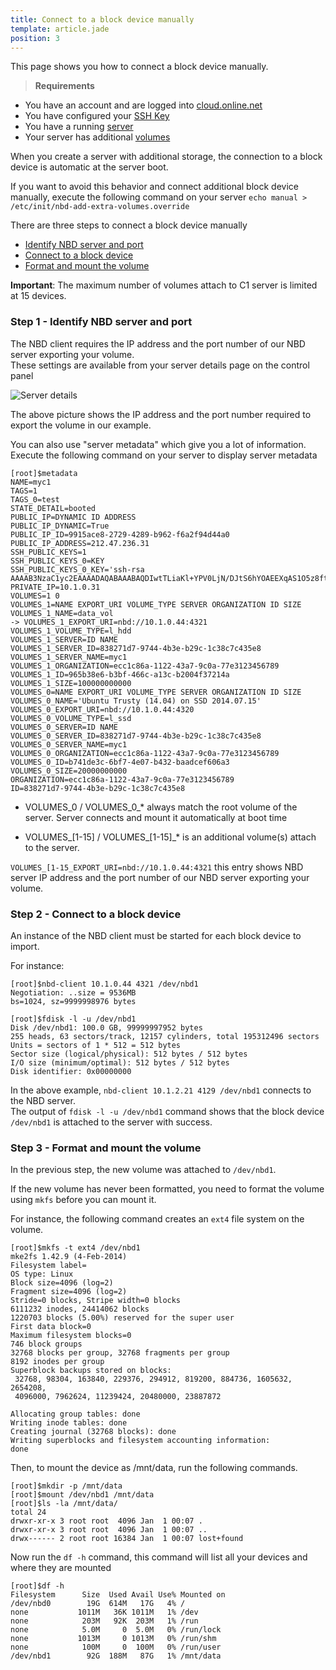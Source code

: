 ```yaml
---
title: Connect to a block device manually
template: article.jade
position: 3
---
```


This page shows you how to connect a block device manually.

> <strong>Requirements</strong>
- You have an account and are logged into [cloud.online.net](//cloud.online.net)
- You have configured your [SSH Key](/howto/ssh_keys.html)
- You have a running [server](/howto/create_instance.html)
- Your server has additional [volumes](/howto/create_instance.html#step-3-add-storage)

When you create a server with additional storage, the connection to a block device is automatic at the server boot.

If you want to avoid this behavior and connect additional block device manually, execute the following command on your server `echo manual > /etc/init/nbd-add-extra-volumes.override`

There are three steps to connect a block device manually

- [Identify NBD server and port](/advanced/nbd.html#step-1-identify-nbd-server-and-port)
- [Connect to a block device](/advanced/nbd.html#step-2-connect-to-a-block-device)
- [Format and mount the volume](/advanced/nbd.html#step-3-format-and-mount-the-volume)

<strong>Important</strong>: The maximum number of volumes attach to C1 server is limited at 15 devices.<br/>

### Step 1 - Identify NBD server and port

The NBD client requires the IP address and the port number of our NBD server exporting your volume.<br/>
These settings are available from your server details page on the control panel

![Server details](../../images/server_details.png "Server details")

The above picture shows the IP address and the port number required to export the volume in our example.

You can also use "server metadata" which give you a lot of information.<br/>
Execute the following command on your server to display server metadata

```
[root]$metadata
NAME=myc1
TAGS=1
TAGS_0=test
STATE_DETAIL=booted
PUBLIC_IP=DYNAMIC ID ADDRESS
PUBLIC_IP_DYNAMIC=True
PUBLIC_IP_ID=9915ace8-2729-4289-b962-f6a2f94d44a0
PUBLIC_IP_ADDRESS=212.47.236.31
SSH_PUBLIC_KEYS=1
SSH_PUBLIC_KEYS_0=KEY
SSH_PUBLIC_KEYS_0_KEY='ssh-rsa AAAAB3NzaC1yc2EAAAADAQABAAABAQDIwtTLiaKl+YPV0LjN/DJtS6hYOAEEXqAS1O5z8ft61da+3sG/kd3j9ONiepugG6sanGKRAMvx652OIZDgWbzEC40/7shAoxxbiFXBj3VgPCoKXCNLtTla4nx9hR/Xstzfm6k3/mODiioWV+TwWimM9SRo5ihwF09BhLw4sfTchtUxlLrW6pv0o4ykBPMC90yJl5KrB+7QKWaedbUYwBkXHNDDOTpBawJppp3hcfPhJjZrCk4NCdNsRhmhwaKMPNmx37hBs+Wu3Y2aAbHd4tAsQAc646/E6Xlipll8IzkNaH7PGYLhMmHB9FXI6gavi0UF12OC7abzm+MiLDOzRBx1'
PRIVATE_IP=10.1.0.31
VOLUMES=1 0
VOLUMES_1=NAME EXPORT_URI VOLUME_TYPE SERVER ORGANIZATION ID SIZE
VOLUMES_1_NAME=data_vol
-> VOLUMES_1_EXPORT_URI=nbd://10.1.0.44:4321
VOLUMES_1_VOLUME_TYPE=l_hdd
VOLUMES_1_SERVER=ID NAME
VOLUMES_1_SERVER_ID=838271d7-9744-4b3e-b29c-1c38c7c435e8
VOLUMES_1_SERVER_NAME=myc1
VOLUMES_1_ORGANIZATION=ecc1c86a-1122-43a7-9c0a-77e3123456789
VOLUMES_1_ID=965b38e6-b3bf-466c-a13c-b2004f37214a
VOLUMES_1_SIZE=100000000000
VOLUMES_0=NAME EXPORT_URI VOLUME_TYPE SERVER ORGANIZATION ID SIZE
VOLUMES_0_NAME='Ubuntu Trusty (14.04) on SSD 2014.07.15'
VOLUMES_0_EXPORT_URI=nbd://10.1.0.44:4320
VOLUMES_0_VOLUME_TYPE=l_ssd
VOLUMES_0_SERVER=ID NAME
VOLUMES_0_SERVER_ID=838271d7-9744-4b3e-b29c-1c38c7c435e8
VOLUMES_0_SERVER_NAME=myc1
VOLUMES_0_ORGANIZATION=ecc1c86a-1122-43a7-9c0a-77e3123456789
VOLUMES_0_ID=b741de3c-6bf7-4e07-b432-baadcef606a3
VOLUMES_0_SIZE=20000000000
ORGANIZATION=ecc1c86a-1122-43a7-9c0a-77e3123456789
ID=838271d7-9744-4b3e-b29c-1c38c7c435e8
```

- VOLUMES_0 / VOLUMES_0_* always match the root volume of the server. Server connects and mount it automatically at boot time

- VOLUMES_[1-15] / VOLUMES_[1-15]_* is an additional volume(s) attach to the server.

`VOLUMES_[1-15_EXPORT_URI=nbd://10.1.0.44:4321` this entry shows NBD server IP address and the port number of our NBD server exporting your volume.

### Step 2 - Connect to a block device

An instance of the NBD client must be started for each block device to import.

For instance: 
```
[root]$nbd-client 10.1.0.44 4321 /dev/nbd1
Negotiation: ..size = 9536MB
bs=1024, sz=9999998976 bytes

[root]$fdisk -l -u /dev/nbd1
Disk /dev/nbd1: 100.0 GB, 99999997952 bytes
255 heads, 63 sectors/track, 12157 cylinders, total 195312496 sectors
Units = sectors of 1 * 512 = 512 bytes
Sector size (logical/physical): 512 bytes / 512 bytes
I/O size (minimum/optimal): 512 bytes / 512 bytes
Disk identifier: 0x00000000

```

In the above example, `nbd-client 10.1.2.21 4129 /dev/nbd1` connects to the NBD server.<br/>
The output of `fdisk -l -u /dev/nbd1` command shows that the block device `/dev/nbd1` is attached to the server with success.

### Step 3 - Format and mount the volume

In the previous step, the new volume was attached to `/dev/nbd1`.

If the new volume has never been formatted, you need to format the volume using `mkfs` before you can mount it.

For instance, the following command creates an `ext4` file system on the volume.

 ```
[root]$mkfs -t ext4 /dev/nbd1
mke2fs 1.42.9 (4-Feb-2014)
Filesystem label=
OS type: Linux
Block size=4096 (log=2)
Fragment size=4096 (log=2)
Stride=0 blocks, Stripe width=0 blocks
6111232 inodes, 24414062 blocks
1220703 blocks (5.00%) reserved for the super user
First data block=0
Maximum filesystem blocks=0
746 block groups
32768 blocks per group, 32768 fragments per group
8192 inodes per group
Superblock backups stored on blocks:
  32768, 98304, 163840, 229376, 294912, 819200, 884736, 1605632, 2654208,
  4096000, 7962624, 11239424, 20480000, 23887872

Allocating group tables: done
Writing inode tables: done
Creating journal (32768 blocks): done
Writing superblocks and filesystem accounting information:
done
```

Then, to mount the device as /mnt/data, run the following commands.

```
[root]$mkdir -p /mnt/data
[root]$mount /dev/nbd1 /mnt/data
[root]$ls -la /mnt/data/
total 24
drwxr-xr-x 3 root root  4096 Jan  1 00:07 .
drwxr-xr-x 3 root root  4096 Jan  1 00:07 ..
drwx------ 2 root root 16384 Jan  1 00:07 lost+found
```

Now run the `df -h` command, this command will list all your devices and where they are mounted

```
[root]$df -h
Filesystem      Size  Used Avail Use% Mounted on
/dev/nbd0        19G  614M   17G   4% /
none           1011M   36K 1011M   1% /dev
none            203M   92K  203M   1% /run
none            5.0M     0  5.0M   0% /run/lock
none           1013M     0 1013M   0% /run/shm
none            100M     0  100M   0% /run/user
/dev/nbd1        92G  188M   87G   1% /mnt/data

```
